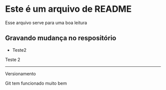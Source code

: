 # Este é um arquivo de README
Esse arquivo serve para uma boa leitura

## Gravando mudança no respositório
* Teste2

Teste 2
___
Versionamento

Git tem funcionado muito bem